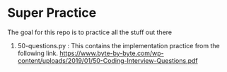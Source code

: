 <h1>Super Practice</h1

<h6>The goal for this repo is to practice all the stuff out there</h6>

1. 50-questions.py : This contains the implementation practice from the following link. https://www.byte-by-byte.com/wp-content/uploads/2019/01/50-Coding-Interview-Questions.pdf
